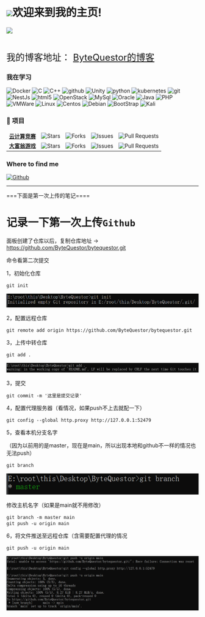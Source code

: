 
<h1><img src="https://emojis.slackmojis.com/emojis/images/1531849430/4246/blob-sunglasses.gif?1531849430" width="30"/>欢迎来到我的主页!</h1>

<img src="https://raw.gitmirror.com/ByteQuestor/picture/main/japan2.jpg" style="vertical-align:middle"/>
<p>
    <font font size="5">
      <br>我的博客地址： 
      <a href="https://bytequestor.github.io" target="_blank">ByteQuestor的博客</a>
    </font>
</p>

<h3>我在学习</h3>
<p>
  <img alt="Docker" src="https://img.shields.io/badge/-Docker-46a2f1?style=flat-square&logo=docker&logoColor=white" />
    <img alt="C" src="https://img.shields.io/badge/-C语言-2088FF?style=flat-square&logo=C&logoColor=white" />
  <img alt="C++" src="https://img.shields.io/badge/-C++-2088FF?style=flat-square&logo=C&logoColor=white" />
  <img alt="github" src="https://img.shields.io/badge/-github-5849BE?style=flat-square&logo=github&logoColor=white" />
  <img alt="Unity" src="https://img.shields.io/badge/-Unity-311C87?style=flat-square&logo=unity&logoColor=white" />
  <img alt="python" src="https://img.shields.io/badge/-python-B7178C?style=flat-square&logo=python&logoColor=white" />
  <img alt="kubernetes" src="https://img.shields.io/badge/-kubernetes-CC6699?style=flat-square&logo=kubernetes&logoColor=white" />
  <img alt="git" src="https://img.shields.io/badge/-Git-F05032?style=flat-square&logo=git&logoColor=white" />
  <img alt="NestJs" src="https://img.shields.io/badge/-NestJs-ea2845?style=flat-square&logo=nestjs&logoColor=white" />
  <img alt="html5" src="https://img.shields.io/badge/-HTML5-E34F26?style=flat-square&logo=html5&logoColor=white" />
  <img alt="OpenStack" src="https://img.shields.io/badge/-OpenStack-FB542B?style=flat-square&logo=openstack&logoColor=white" />
  <img alt="MySql" src="https://img.shields.io/badge/-MySql-EC4A3F?style=flat-square&logo=MySql&logoColor=white" />
  <img alt="Oracle" src="https://img.shields.io/badge/-Oracle-EC4A3F?style=flat-square&logo=oracle&logoColor=white" />
  <img alt="Java" src="https://img.shields.io/badge/-Java-F9A03C?style=flat-square&logo=OpenJDK&logoColor=white" />
  <img alt="PHP" src="https://img.shields.io/badge/-PHP-461f76?style=flat-square&logo=PHP&logoColor=white" />
  <img alt="VMWare" src="https://img.shields.io/badge/-VMWare-d32bdd?style=flat-square&logo=PHP&logoColor=white" />
  <img alt="Linux" src="https://img.shields.io/badge/-Linux-2b40dd?style=flat-square&logo=linux&logoColor=white" />
  <img alt="Centos" src="https://img.shields.io/badge/-Centos-501554?style=flat-square&logo=centos&logoColor=white" />
  <img alt="Debian" src="https://img.shields.io/badge/-Debian-43853d?style=flat-square&logo=Debian&logoColor=white" />
  <img alt="BootStrap" src="https://img.shields.io/badge/-BootStrap-b058b5?style=flat-square&logo=bootstrap&logoColor=white" />
  <img alt="Kali" src="https://img.shields.io/badge/-kali-150808?style=flat-square&logo=kalilinux&logoColor=white" />
</p>
<h3>🎁 项目</h3>
<table>
  <thead align="center">
    <tr border: none;>
  <tbody>
    <tr> 
      <td><a href="https://github.com/pzxy-cs/pzxy-cloud-competition"><b>云计算竞赛</b></a></td>
      <td><img alt="Stars" src="https://img.shields.io/github/stars/thmsgbrt/react-simple-pull-to-refresh?style=flat-square&labelColor=343b41"/></td>
      <td><img alt="Forks" src="https://img.shields.io/github/forks/thmsgbrt/react-simple-pull-to-refresh?style=flat-square&labelColor=343b41"/></td>
      <td><img alt="Issues" src="https://img.shields.io/github/issues/thmsgbrt/react-simple-pull-to-refresh?style=flat-square&labelColor=343b41"/></td>
      <td><img alt="Pull Requests" src="https://img.shields.io/github/issues-pr/thmsgbrt/react-simple-pull-to-refresh?style=flat-square&labelColor=343b41"/></td>
    </tr>

<tr> 
      <td><a href="https://alonelovely.github.io/"><b>大富翁游戏</b></a></td>
      <td><img alt="Stars" src="https://img.shields.io/github/stars/thmsgbrt/react-simple-pull-to-refresh?style=flat-square&labelColor=343b41"/></td>
      <td><img alt="Forks" src="https://img.shields.io/github/forks/thmsgbrt/react-simple-pull-to-refresh?style=flat-square&labelColor=343b41"/></td>
      <td><img alt="Issues" src="https://img.shields.io/github/issues/thmsgbrt/react-simple-pull-to-refresh?style=flat-square&labelColor=343b41"/></td>
      <td><img alt="Pull Requests" src="https://img.shields.io/github/issues-pr/thmsgbrt/react-simple-pull-to-refresh?style=flat-square&labelColor=343b41"/></td>
    </tr>

  </tbody>
</table>
 

<h3>Where to find me</h3>
<p>
  <a href="https://github.com/ByteQuestor/bytequestor" target="_blank">
  <img alt="Github" src="https://img.shields.io/badge/GitHub-%2312100E.svg?&style=for-the-badge&logo=Github&logoColor=white" />
  </a> 
</p>

-----------
===下面是第一次上传的笔记====

# 记录一下第一次上传`Github`

面板创建了仓库以后，复制仓库地址 -> https://github.com/ByteQuestor/bytequestor.git

命令看第二次提交

1，初始化仓库

````git
git init
````

![image-20240906171654478](README.assets/image-20240906171654478.png)

2，配置远程仓库

```git
git remote add origin https://github.com/ByteQuestor/bytequestor.git
```



3，上传中转仓库

```git
git add .
```

![image-20240906171817769](README.assets/image-20240906171817769.png)

3，提交

```git
git commit -m '这里是提交记录'
```

4，配置代理服务器（看情况，如果push不上去就配一下）

```git
git config --global http.proxy http://127.0.0.1:52479
```

5，查看本机分支名字

（因为以前用的是master，现在是main，所以出现本地和github不一样的情况也无法push）

```git
git branch
```

![image-20240906172511545](README.assets/image-20240906172511545.png)

修改主机名字（如果是main就不用修改）

```git
git branch -m master main
git push -u origin main
```

6，将文件推送至远程仓库（含需要配置代理的情况

```git
git push -u origin main
```

![image-20240906173028560](./README.assets/image-20240906173028560.png)

